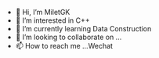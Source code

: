 - 👋 Hi, I’m MiletGK
- 👀 I’m interested in C++
- 🌱 I’m currently learning Data Construction
- 💞️ I’m looking to collaborate on ...
- 📫 How to reach me ...Wechat

<!---
MiletGK/MiletGK is a ✨ special ✨ repository because its `README.md` (this file) appears on your GitHub profile.
You can click the Preview link to take a look at your changes.
--->
